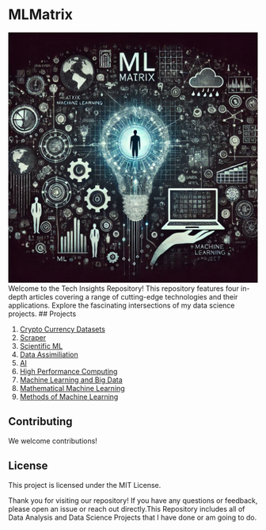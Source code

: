# MLMatrix
<img src='https://github.com/parsabe/MLMatrix/blob/master/logo.png'>
Welcome to the Tech Insights Repository! This repository features four in-depth articles covering a range of cutting-edge technologies and their applications. Explore the fascinating intersections of my data science projects.
## Projects



1. <a href='https://github.com/parsabe/MLMatrix/tree/master/src/Crypto%20Currency%20Datasets'>Crypto Currency Datasets</a>
2. <a href='https://github.com/parsabe/MLMatrix/tree/master/src/Scraper'>Scraper</a>
3. <a href='https://github.com/parsabe/MLMatrix/tree/master/src/Scientific%20ML'>Scientific ML</a>
4. <a href='https://github.com/parsabe/MLMatrix/tree/master/src/Data%20Assimiliation'>Data Assimiliation</a>
5. <a href='https://github.com/parsabe/MLMatrix/tree/master/src/AI'>AI</a>
6. <a href='https://github.com/parsabe/MLMatrix/tree/master/src/High%20Performance%20Computingn'>High Performance Computing</a>
7. <a href='https://github.com/parsabe/MLMatrix/tree/master/src/Introduction%20of%20machine%20learning'>Machine Learning and Big Data</a>
8. <a href='https://github.com/parsabe/MLMatrix/tree/master/src/Mathematical%20Machine%20Learning'>Mathematical Machine Learning</a>
9. <a href='https://github.com/parsabe/MLMatrix/tree/master/src/Methods%20of%20Machine%20Learning'>Methods of Machine Learning</a>


## Contributing

We welcome contributions! 

## License

This project is licensed under the MIT License. 


Thank you for visiting our repository! If you have any questions or feedback, please open an issue or reach out directly.This Repository includes all of Data Analysis and Data Science Projects that I have done or am going to do.

